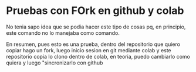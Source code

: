 # Pruebas con FOrk en github y colab
No tenia sapo idea que se podia hacer este tipo de cosas pq, en 
principio, este comando no lo manejaba como comando.

En resumen, pues esto es una prueba, dentro del repositorio que 
quiero copiar hago un fork, luego inicio sesion en git mediante 
colab y este repositorio copia lo clono dentro de colab, en 
teoria, puedo cambiarlo como quiera y luego "sincronizarlo
con github
